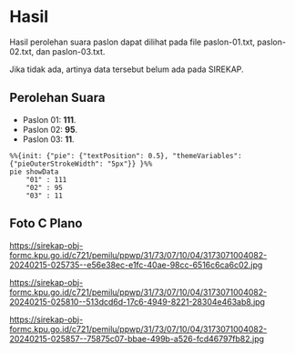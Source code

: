 # Hasil

Hasil perolehan suara paslon dapat dilihat pada file paslon-01.txt, paslon-02.txt, dan paslon-03.txt.

Jika tidak ada, artinya data tersebut belum ada pada SIREKAP.

## Perolehan Suara

 * Paslon 01: **111**.
 * Paslon 02: **95**.
 * Paslon 03: **11**.

```mermaid
%%{init: {"pie": {"textPosition": 0.5}, "themeVariables": {"pieOuterStrokeWidth": "5px"}} }%%
pie showData
    "01" : 111
    "02" : 95
    "03" : 11
```
## Foto C Plano

https://sirekap-obj-formc.kpu.go.id/c721/pemilu/ppwp/31/73/07/10/04/3173071004082-20240215-025735--e56e38ec-e1fc-40ae-98cc-6516c6ca6c02.jpg

https://sirekap-obj-formc.kpu.go.id/c721/pemilu/ppwp/31/73/07/10/04/3173071004082-20240215-025810--513dcd6d-17c6-4949-8221-28304e463ab8.jpg

https://sirekap-obj-formc.kpu.go.id/c721/pemilu/ppwp/31/73/07/10/04/3173071004082-20240215-025857--75875c07-bbae-499b-a526-fcd46797fb82.jpg
